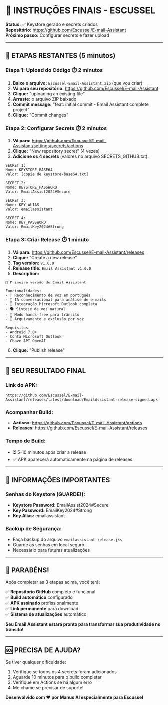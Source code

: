 # 🎯 INSTRUÇÕES FINAIS - ESCUSSEL

**Status:** ✅ Keystore gerado e secrets criados  
**Repositório:** https://github.com/Escussel/E-mail-Assistant  
**Próximo passo:** Configurar secrets e fazer upload  

---

## 🚀 **ETAPAS RESTANTES (5 minutos)**

### **Etapa 1: Upload do Código** ⏱️ 2 minutos

1. **Baixe o arquivo:** `Escussel-Email-Assistant.zip` (que vou criar)
2. **Vá para seu repositório:** https://github.com/Escussel/E-mail-Assistant
3. **Clique:** "uploading an existing file"
4. **Arraste:** o arquivo ZIP baixado
5. **Commit message:** "feat: initial commit - Email Assistant complete project"
6. **Clique:** "Commit changes"

### **Etapa 2: Configurar Secrets** ⏱️ 2 minutos

1. **Vá para:** https://github.com/Escussel/E-mail-Assistant/settings/secrets/actions
2. **Clique:** "New repository secret" (4 vezes)
3. **Adicione os 4 secrets** (valores no arquivo SECRETS_GITHUB.txt):

```
SECRET 1:
Nome: KEYSTORE_BASE64
Valor: [copie de keystore-base64.txt]

SECRET 2:
Nome: KEYSTORE_PASSWORD
Valor: EmailAssist2024#Secure

SECRET 3:
Nome: KEY_ALIAS
Valor: emailassistant

SECRET 4:
Nome: KEY_PASSWORD
Valor: EmailKey2024#Strong
```

### **Etapa 3: Criar Release** ⏱️ 1 minuto

1. **Vá para:** https://github.com/Escussel/E-mail-Assistant/releases
2. **Clique:** "Create a new release"
3. **Tag version:** `v1.0.0`
4. **Release title:** `Email Assistant v1.0.0`
5. **Description:**
```
🎯 Primeira versão do Email Assistant

Funcionalidades:
- 🎤 Reconhecimento de voz em português
- 🧠 IA conversacional para análise de e-mails
- 📧 Integração Microsoft Outlook completa
- 🗣️ Síntese de voz natural
- 🚗 Modo hands-free para trânsito
- 📁 Arquivamento e exclusão por voz

Requisitos:
- Android 7.0+
- Conta Microsoft Outlook
- Chave API OpenAI
```
6. **Clique:** "Publish release"

---

## 📱 **SEU RESULTADO FINAL**

### **Link do APK:**
```
https://github.com/Escussel/E-mail-Assistant/releases/latest/download/EmailAssistant-release-signed.apk
```

### **Acompanhar Build:**
- **Actions:** https://github.com/Escussel/E-mail-Assistant/actions
- **Releases:** https://github.com/Escussel/E-mail-Assistant/releases

### **Tempo de Build:**
- ⏳ 5-10 minutos após criar a release
- ✅ APK aparecerá automaticamente na página de releases

---

## 🔐 **INFORMAÇÕES IMPORTANTES**

### **Senhas do Keystore (GUARDE!):**
- **Keystore Password:** EmailAssist2024#Secure
- **Key Password:** EmailKey2024#Strong
- **Key Alias:** emailassistant

### **Backup de Segurança:**
- Faça backup do arquivo `emailassistant-release.jks`
- Guarde as senhas em local seguro
- Necessário para futuras atualizações

---

## 🎊 **PARABÉNS!**

Após completar as 3 etapas acima, você terá:

✅ **Repositório GitHub** completo e funcional  
✅ **Build automático** configurado  
✅ **APK assinado** profissionalmente  
✅ **Link permanente** para download  
✅ **Sistema de atualizações** automático  

**Seu Email Assistant estará pronto para transformar sua produtividade no trânsito!**

---

## 🆘 **PRECISA DE AJUDA?**

Se tiver qualquer dificuldade:
1. Verifique se todos os 4 secrets foram adicionados
2. Aguarde 10 minutos para o build completar
3. Verifique em Actions se há algum erro
4. Me chame se precisar de suporte!

**Desenvolvido com ❤️ por Manus AI especialmente para Escussel**

